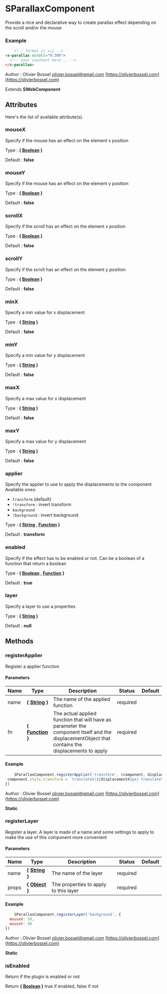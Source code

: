 # SParallaxComponent

Provide a nice and declarative way to create parallax effect depending on the scroll and/or the mouse


### Example
```html
	<!-- format is x:y -->
<s-parallax scroll="0:300">
  <!-- your coontent here... -->
</s-parallax>
```
Author : Olivier Bossel [olivier.bossel@gmail.com](mailto:olivier.bossel@gmail.com) [https://olivierbossel.com](https://olivierbossel.com)

Extends **SWebComponent**




## Attributes

Here's the list of available attribute(s).

### mouseX

Specify if the mouse has an effect on the element x position

Type : **{ [Boolean](https://developer.mozilla.org/fr/docs/Web/JavaScript/Reference/Objets_globaux/Boolean) }**

Default : **false**


### mouseY

Specify if the mouse has an effect on the element y position

Type : **{ [Boolean](https://developer.mozilla.org/fr/docs/Web/JavaScript/Reference/Objets_globaux/Boolean) }**

Default : **false**


### scrollX

Specify if the scroll has an effect on the element x position

Type : **{ [Boolean](https://developer.mozilla.org/fr/docs/Web/JavaScript/Reference/Objets_globaux/Boolean) }**

Default : **false**


### scrollY

Specify if the scroll has an effect on the element y position

Type : **{ [Boolean](https://developer.mozilla.org/fr/docs/Web/JavaScript/Reference/Objets_globaux/Boolean) }**

Default : **false**


### minX

Specify a min value for x displacement

Type : **{ [String](https://developer.mozilla.org/fr/docs/Web/JavaScript/Reference/Objets_globaux/String) }**

Default : **false**


### minY

Specify a min value for y displacement

Type : **{ [String](https://developer.mozilla.org/fr/docs/Web/JavaScript/Reference/Objets_globaux/String) }**

Default : **false**


### maxX

Specify a max value for x displacement

Type : **{ [String](https://developer.mozilla.org/fr/docs/Web/JavaScript/Reference/Objets_globaux/String) }**

Default : **false**


### maxY

Specify a max value for y displacement

Type : **{ [String](https://developer.mozilla.org/fr/docs/Web/JavaScript/Reference/Objets_globaux/String) }**

Default : **false**


### applier

Specify the applier to use to apply the displacements to the component
Available ones:
- `transform` (default)
- `!transform` : invert transform
- `background`
- `!background` : invert background

Type : **{ [String](https://developer.mozilla.org/fr/docs/Web/JavaScript/Reference/Objets_globaux/String) , [Function](https://developer.mozilla.org/fr/docs/Web/JavaScript/Reference/Objets_globaux/Function) }**

Default : **transform**


### enabled

Specify if the effect has to be enabled or not. Can be a boolean of a function that return a boolean

Type : **{ [Boolean](https://developer.mozilla.org/fr/docs/Web/JavaScript/Reference/Objets_globaux/Boolean) , [Function](https://developer.mozilla.org/fr/docs/Web/JavaScript/Reference/Objets_globaux/Function) }**

Default : **true**


### layer

Specify a layer to use a properties

Type : **{ [String](https://developer.mozilla.org/fr/docs/Web/JavaScript/Reference/Objets_globaux/String) }**

Default : **null**




## Methods


### registerApplier

Register a applier function


#### Parameters
Name  |  Type  |  Description  |  Status  |  Default
------------  |  ------------  |  ------------  |  ------------  |  ------------
name  |  **{ [String](https://developer.mozilla.org/fr/docs/Web/JavaScript/Reference/Objets_globaux/String) }**  |  The name of the applied function  |  required  |
fn  |  **{ [Function](https://developer.mozilla.org/fr/docs/Web/JavaScript/Reference/Objets_globaux/Function) }**  |  The actual applied function that will have as parameter the component itself and the displacementObject that contains the displacements to apply  |  required  |

#### Example
```js
	SParallaxComponent.registerApplier('transform', (component, displacements) => {
 component.style.transform = `translateX(${displacementX}px) translateY(${displacementY}px)`
})
```
Author : Olivier Bossel [olivier.bossel@gmail.com](mailto:olivier.bossel@gmail.com) [https://olivierbossel.com](https://olivierbossel.com)

**Static**


### registerLayer

Register a layer.
A layer is made of a name and some settings to apply to make the use of this component more convenient


#### Parameters
Name  |  Type  |  Description  |  Status  |  Default
------------  |  ------------  |  ------------  |  ------------  |  ------------
name  |  **{ [String](https://developer.mozilla.org/fr/docs/Web/JavaScript/Reference/Objets_globaux/String) }**  |  The name of the layer  |  required  |
props  |  **{ [Object](https://developer.mozilla.org/fr/docs/Web/JavaScript/Reference/Objets_globaux/Object) }**  |  The properties to apply to this layer  |  required  |

#### Example
```js
	SParallaxComponent.registerLayer('background', {
  mouseX: 50,
  mouseY: 50
})
```
Author : Olivier Bossel [olivier.bossel@gmail.com](mailto:olivier.bossel@gmail.com) [https://olivierbossel.com](https://olivierbossel.com)

**Static**


### isEnabled

Return if the plugin is enabled or not

Return **{ [Boolean](https://developer.mozilla.org/fr/docs/Web/JavaScript/Reference/Objets_globaux/Boolean) }** true if enabled, false if not